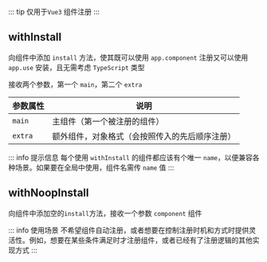 <script setup>
// import { useAddNumInOutlineLabel } from '../../../.vitepress/utils/createElement.ts'
// useAddNumInOutlineLabel(2)
</script>

::: tip 仅用于`Vue3`
组件注册
:::

## withInstall

向组件中添加 `install` 方法，使其既可以使用 `app.component` 注册又可以使用 `app.use` 安装，且无需考虑 `TypeScript` 类型

<div class="pure-border">

接收两个参数，第一个 `main`，第二个 `extra`

| **参数属性** | **说明**                                       |
| ------------ | ---------------------------------------------- |
| `main`       | 主组件（第一个被注册的组件）                   |
| `extra`      | 额外组件，对象格式（会按照传入的先后顺序注册） |

</div>

::: info 提示信息
每个使用 `withInstall` 的组件都应该有个唯一 `name`，以便兼容各种场景。如果要在全局中使用，组件名需传 `name` 值
:::

## withNoopInstall

向组件中添加空的`install`方法，接收一个参数 `component` 组件

::: info 使用场景
不希望组件自动注册，或者想要在控制注册时机和方式时提供灵活性。例如，想要在某些条件满足时才注册组件，或者已经有了注册逻辑的其他实现方式
:::
